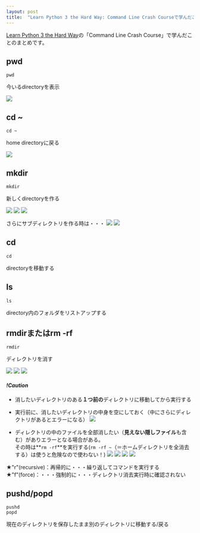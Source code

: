 ```yaml
---
layout: post
title:  "Learn Python 3 the Hard Way: Command Line Crash Courseで学んだこと"
---
```


[Learn Python 3 the Hard Way](https://learnpythonthehardway.org/)の「Command Line Crash Course」で学んだことのまとめです。

## pwd

```
pwd
```
今いるdirectoryを表示

![](https://cl.ly/2W3R1O1s1U2t/Screen%20Recording%202017-09-27%20at%2003.33%20PM.gif)

## cd ~
```
cd ~
```
home directoryに戻る

![](https://cl.ly/2f2K0F0n3o0E/Image%202017-09-29%20at%2011.23.44%20AM.png)

## mkdir
```
mkdir
```
新しくdirectoryを作る

![](https://cl.ly/151b3i0v3u18/Image%202017-09-29%20at%2012.09.57%20PM.png)
![](https://cl.ly/2e1C3e430G3Y/Image%202017-09-29%20at%2012.13.12%20PM.png)
![](https://cl.ly/2H0P2I3i0p2E/Image%202017-09-29%20at%2012.10.32%20PM.png)

さらにサブディレクトリを作る時は・・・
![](https://cl.ly/1j2M1U1Q3I0m/Image%202017-09-29%20at%2012.20.00%20PM.png)
![](https://cl.ly/3E473S3L3Y3k/Image%202017-09-29%20at%2012.26.02%20PM.png)


## cd
```
cd
```
directoryを移動する

## ls
```
ls
```
directory内のフォルダをリストアップする

## rmdirまたはrm -rf
```
rmdir
```
ディレクトリを消す

![](https://cl.ly/381W0D0V2m1N/[a9c8c07fde1b3d390bb6883c123791ae]_Image%202017-09-29%20at%2011.27.42%20AM.png)
![](https://cl.ly/0f2E0K401M3h/Image%202017-09-29%20at%2011.32.50%20AM.png)
![](https://cl.ly/313r0d1Q1C1G/Image%202017-09-29%20at%2011.38.16%20AM.png)


#### *!Caution*
* 消したいディレクトリのある**１つ前の**ディレクトリに移動してから実行する

* 実行前に、消したいディレクトリの中身を空にしておく（中にさらにディレクトリがあるとエラーになる）
![](https://cl.ly/042l3T1i3y0n/Image%202017-09-29%20at%2011.30.20%20AM.png)

* ディレクトリの中のファイルを全部消したい（**見えない隠しファイル**も含む）がありエラーとなる場合がある。<br>その時は**`rm -rf`**を実行する(`rm -rf ~`（＝ホームディレクトリを全消去する）は使うと危険なので使わない！)
![](https://cl.ly/1k2r2s2O0E0a/Image%202017-09-29%20at%2011.56.21%20AM.png)
![](https://cl.ly/1V35262K1h0c/Image%202017-09-29%20at%2011.53.28%20AM.png)
![](https://cl.ly/0q2i1V2w3D0K/Image%202017-09-29%20at%2012.03.51%20PM.png)
![](https://cl.ly/3D3V0g3z2P0L/Image%202017-09-29%20at%2012.04.31%20PM.png)

★"r"(recursive)：再帰的に・・・繰り返してコマンドを実行する<br>
★"f"(force)：・・・強制的に・・・ディレクトリ消去実行時に確認されない

## pushd/popd
```
pushd
popd
```
現在のディレクトリを保存したまま別のディレクトリに移動する/戻る


